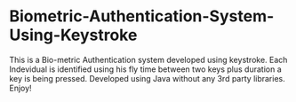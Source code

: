# Biometric-Authentication-System-Using-Keystroke
This is a Bio-metric Authentication system developed using keystroke. Each Indevidual is identified using his fly time between two keys plus duration a key is being pressed. Developed using Java without any 3rd party libraries. Enjoy!
